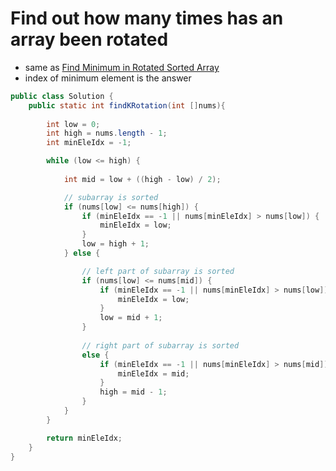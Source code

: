# Find out how many times has an array been rotated

- same as [Find Minimum in Rotated Sorted Array](./Find%20Minimum%20in%20Rotated%20Sorted%20Array.md)
- index of minimum element is the answer

```java
public class Solution {
    public static int findKRotation(int []nums){
        
        int low = 0;
        int high = nums.length - 1;
        int minEleIdx = -1;

        while (low <= high) {
            
            int mid = low + ((high - low) / 2);

            // subarray is sorted
            if (nums[low] <= nums[high]) {
                if (minEleIdx == -1 || nums[minEleIdx] > nums[low]) {
                    minEleIdx = low;
                }
                low = high + 1;
            } else {

                // left part of subarray is sorted
                if (nums[low] <= nums[mid]) {
                    if (minEleIdx == -1 || nums[minEleIdx] > nums[low]) {
                        minEleIdx = low;
                    }
                    low = mid + 1;
                }
                
                // right part of subarray is sorted
                else {
                    if (minEleIdx == -1 || nums[minEleIdx] > nums[mid]) {
                        minEleIdx = mid;
                    }
                    high = mid - 1;
                }
            }
        }

        return minEleIdx;
    }
}
```
